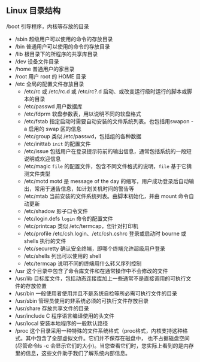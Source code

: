 ## Linux 目录结构

/boot
  引导程序，内核等存放的目录
* /sbin
  超级用户可以使用的命令的存放目录
* /bin
  普通用户可以使用的命令的存放目录
* /lib
  根目录下的所程序的共享库目录
* /dev
  设备文件目录
* /home
  普通用户的家目录
* /root
  用户 root 的 HOME 目录
* /etc 全局的配置文件存放目录
  * /etc/rc 或 /etc/rc.d 或 /etc/rc?.d 启动、或改变运行级时运行的脚本或脚本的目录
  * /etc/passwd 用户数据库
  * /etc/fdprm 软盘参数表，用以说明不同的软盘格式
  * /etc/fstab 指定启动时需要自动安装的文件系统列表。也包括用swapon -a 启用的 swap 区的信息
  * /etc/group 类似 /etc/passwd，包括组的各种数据
  * /etc/inittab `init` 的配置文件
  * /etc/issue 包括用户在登录提示符前的输出信息，通常包括系统的一段短说明或欢迎信息
  * /etc/magic `file` 的配置文件，包含不同文件格式的说明，`file` 基于它猜测文件类型
  * /etc/motd motd 是 message of the day 的缩写，用户成功登录后自动输出，常用于通告信息，如计划关机时间的警告等
  * /etc/mtab 当前安装的文件系统列表。由脚本初始化，并由 mount 命令自动更新
  * /etc/shadow 影子口令文件
  * /etc/login.defs `login` 命令的配置文件
  * /etc/printcap 类似 /etc/termcap，但针对打印机
  * /etc/profile /etc/csh.login、/etc/csh.cshrc 登录或启动时 bourne 或 shells 执行的文件
  * /etc/securetty 确认安全终端，即哪个终端允许超级用户登录
  * /etc/shells 列出可以使用的 shell
  * /etc/termcap 说明不同的终端用什么转义序列控制
* /usr 这个目录中包含了命令库文件和在通常操作中不会修改的文件
* /usr/lib
  目标库文件，包括动态连接库加上一些通常不是直接调用的可执行文件的存放位置
* /usr/bin
  一般使用者使用并且不是系统自检等所必需可执行文件的目录
* /usr/sbin
  管理员使用的非系统必须的可执行文件存放目录
* /usr/share
  存放共享文件的目录
* /usr/include
  C 程序语言编译使用的头文件
* /usr/local
  安装本地程序的一般默认路径
* /proc
  这个目录采用一种特殊的文件系统格式（proc格式，内核支持这种格式。其中包含了全部虚拟文件。它们并不保存在磁盘中，
  也不占据磁盘空间(尽管命令ls -c 会显示它们的大小)。当您查看它们时，您实际上看到的是内存里的信息，这些文件助于我们了解系统内部信息。

